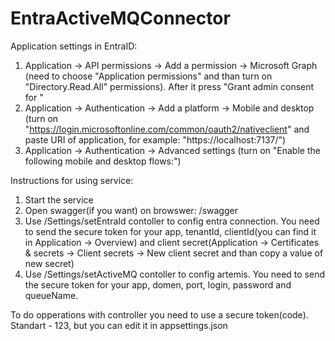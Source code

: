 # EntraActiveMQConnector
Application settings in EntraID:
1. Application -> API permissions -> Add a permission -> Microsoft Graph (need to choose "Application permissions" and than turn on "Directory.Read.All" permissions). After it press "Grant admin consent for <name-of-directory>"
2. Application -> Authentication -> Add a platform -> Mobile and desktop (turn on "https://login.microsoftonline.com/common/oauth2/nativeclient" and paste URI of application, for example: "https://localhost:7137/")
3. Application -> Authentication -> Advanced settings (turn on "Enable the following mobile and desktop flows:")

Instructions for using service:
1. Start the service
2. Open swagger(if you want) on browswer: <service-url>/swagger
3. Use /Settings/setEntraId contoller to config entra connection. You need to send the secure token for your app, tenantId, clientId(you can find it in Application -> Overview) and client secret(Application -> Certificates & secrets -> Client secrets -> New client secret and than copy a value of new secret)
4. Use /Settings/setActiveMQ contoller to config artemis. You need to send the secure token for your app, domen, port, login, password and queueName.

To do opperations with controller you need to use a secure token(code). Standart - 123, but you can edit it in appsettings.json
